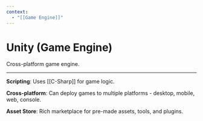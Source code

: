```yaml
---
context:
  - "[[Game Engine]]"
---
```


# Unity (Game Engine)

Cross-platform game engine.

---

**Scripting**: Uses [[C-Sharp]] for game logic.

**Cross-platform**: Can deploy games to multiple platforms - desktop, mobile, web, console.

**Asset Store**: Rich marketplace for pre-made assets, tools, and plugins.
